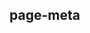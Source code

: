 ## page-meta

<!-- UTSCOMJSON.page-meta.description -->

<!-- UTSCOMJSON.page-meta.compatibility -->

<!-- UTSCOMJSON.page-meta.attribute -->

<!-- UTSCOMJSON.page-meta.event -->

<!-- UTSCOMJSON.page-meta.component_type -->

<!-- UTSCOMJSON.page-meta.children -->

<!-- UTSCOMJSON.page-meta.example -->

<!-- UTSCOMJSON.page-meta.reference -->

